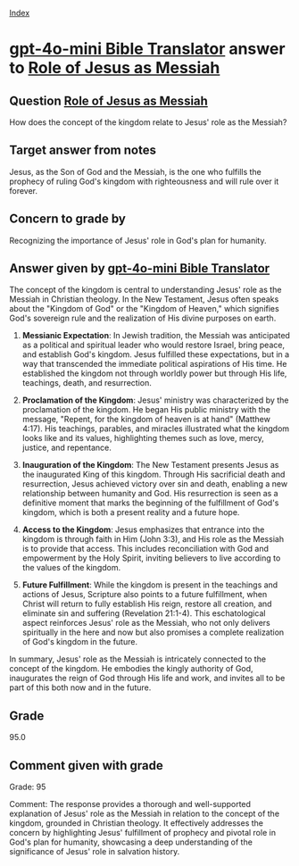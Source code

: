 
[Index](../../index.md)
# [gpt-4o-mini Bible Translator](../../answering_models/gpt-4o-mini_Bible_Translator.md) answer to [Role of Jesus as Messiah](../../questions/Role_of_Jesus_as_Messiah.md)

## Question [Role of Jesus as Messiah](../../questions/Role_of_Jesus_as_Messiah.md)
How does the concept of the kingdom relate to Jesus' role as the Messiah?

## Target answer from notes
Jesus, as the Son of God and the Messiah, is the one who fulfills the prophecy of ruling God's kingdom with righteousness and will rule over it forever.

## Concern to grade by
Recognizing the importance of Jesus' role in God's plan for humanity.

## Answer given by [gpt-4o-mini Bible Translator](../../answering_models/gpt-4o-mini_Bible_Translator.md)
The concept of the kingdom is central to understanding Jesus' role as the Messiah in Christian theology. In the New Testament, Jesus often speaks about the "Kingdom of God" or the "Kingdom of Heaven," which signifies God's sovereign rule and the realization of His divine purposes on earth. 

1. **Messianic Expectation**: In Jewish tradition, the Messiah was anticipated as a political and spiritual leader who would restore Israel, bring peace, and establish God's kingdom. Jesus fulfilled these expectations, but in a way that transcended the immediate political aspirations of His time. He established the kingdom not through worldly power but through His life, teachings, death, and resurrection.

2. **Proclamation of the Kingdom**: Jesus' ministry was characterized by the proclamation of the kingdom. He began His public ministry with the message, "Repent, for the kingdom of heaven is at hand" (Matthew 4:17). His teachings, parables, and miracles illustrated what the kingdom looks like and its values, highlighting themes such as love, mercy, justice, and repentance.

3. **Inauguration of the Kingdom**: The New Testament presents Jesus as the inaugurated King of this kingdom. Through His sacrificial death and resurrection, Jesus achieved victory over sin and death, enabling a new relationship between humanity and God. His resurrection is seen as a definitive moment that marks the beginning of the fulfillment of God's kingdom, which is both a present reality and a future hope.

4. **Access to the Kingdom**: Jesus emphasizes that entrance into the kingdom is through faith in Him (John 3:3), and His role as the Messiah is to provide that access. This includes reconciliation with God and empowerment by the Holy Spirit, inviting believers to live according to the values of the kingdom.

5. **Future Fulfillment**: While the kingdom is present in the teachings and actions of Jesus, Scripture also points to a future fulfillment, when Christ will return to fully establish His reign, restore all creation, and eliminate sin and suffering (Revelation 21:1-4). This eschatological aspect reinforces Jesus' role as the Messiah, who not only delivers spiritually in the here and now but also promises a complete realization of God's kingdom in the future.

In summary, Jesus' role as the Messiah is intricately connected to the concept of the kingdom. He embodies the kingly authority of God, inaugurates the reign of God through His life and work, and invites all to be part of this both now and in the future.

## Grade
95.0

## Comment given with grade
Grade: 95

Comment: The response provides a thorough and well-supported explanation of Jesus' role as the Messiah in relation to the concept of the kingdom, grounded in Christian theology. It effectively addresses the concern by highlighting Jesus' fulfillment of prophecy and pivotal role in God's plan for humanity, showcasing a deep understanding of the significance of Jesus' role in salvation history.
